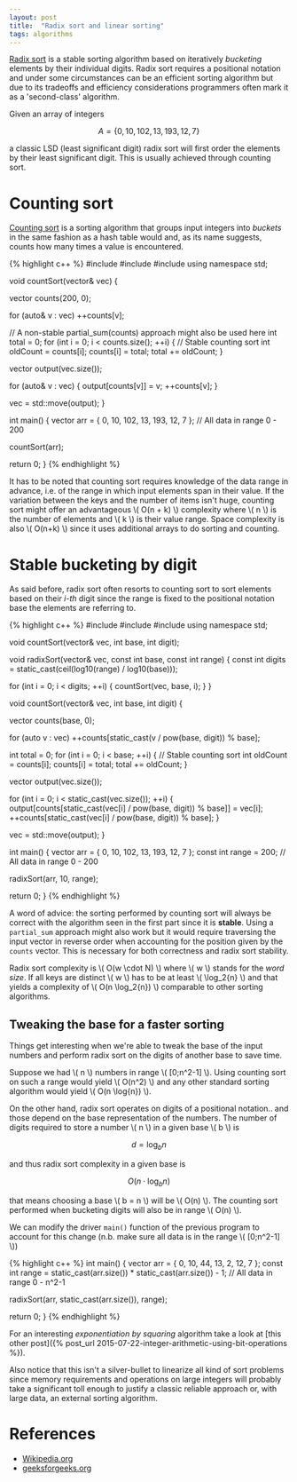 ```yaml
---
layout: post
title:  "Radix sort and linear sorting"
tags: algorithms
---
```


[Radix sort](https://en.wikipedia.org/wiki/Radix_sort) is a stable sorting algorithm based
on iteratively *bucketing* elements by their individual digits. Radix sort requires
a positional notation and under some circumstances can be an efficient sorting algorithm
but due to its tradeoffs and efficiency considerations programmers often mark it as
a 'second-class' algorithm.

Given an array of integers

$$ A = \{ 0, 10, 102, 13, 193, 12, 7 \} $$

a classic LSD (least significant digit) radix sort will first order the elements
by their least significant digit. This is usually achieved through counting sort.

Counting sort
=============

[Counting sort](https://en.wikipedia.org/wiki/Counting_sort) is a sorting algorithm
that groups input integers into *buckets* in the same fashion as a hash table would
and, as its name suggests, counts how many times a value is encountered.

{% highlight c++ %}
#include <iostream>
#include <vector>
#include <numeric>
using namespace std;

void countSort(vector<int>& vec) {

  vector<int> counts(200, 0);

  for (auto& v : vec)
    ++counts[v];

  // A non-stable partial_sum(counts) approach might also be used here
  int total = 0;
  for (int i = 0; i < counts.size(); ++i) { // Stable counting sort
    int oldCount = counts[i];
    counts[i] = total;
    total += oldCount;
  }

  vector<int> output(vec.size());

  for (auto& v : vec) {
     output[counts[v]] = v;
     ++counts[v];
  }

  vec = std::move(output);
}

int main() {
  vector<int> arr = { 0, 10, 102, 13, 193, 12, 7 }; // All data in range 0 - 200

  countSort(arr);

  return 0;
}
{% endhighlight %}

It has to be noted that counting sort requires knowledge of the data range in advance,
i.e. of the range in which input elements span in their value. If the variation
between the keys and the number of items isn't huge, counting sort might offer
an advantageous \\( O(n + k) \\) complexity where \\( n \\) is the number of elements
and \\( k \\) is their value range. Space complexity is also \\( O(n+k) \\) since
it uses additional arrays to do sorting and counting.

Stable bucketing by digit
=========================
As said before, radix sort often resorts to counting sort to sort elements based
on their *i-th* digit since the range is fixed to the positional notation base
the elements are referring to.

{% highlight c++ %}
#include <iostream>
#include <vector>
#include <numeric>
using namespace std;

void countSort(vector<int>& vec, int base, int digit);

void radixSort(vector<int>& vec, const int base, const int range) {
  const int digits = static_cast<int>(ceil(log10(range) / log10(base)));

  for (int i = 0; i < digits; ++i) {
    countSort(vec, base, i);
  }
}

void countSort(vector<int>& vec, int base, int digit) {

  vector<int> counts(base, 0);

  for (auto v : vec)
    ++counts[static_cast<int>(v / pow(base, digit)) % base];

  int total = 0;
  for (int i = 0; i < base; ++i) { // Stable counting sort
    int oldCount = counts[i];
    counts[i] = total;
    total += oldCount;
  }

  vector<int> output(vec.size());

  for (int i = 0; i < static_cast<int>(vec.size()); ++i) {
     output[counts[static_cast<int>(vec[i] / pow(base, digit)) % base]] = vec[i];
     ++counts[static_cast<int>(vec[i] / pow(base, digit)) % base];
  }

  vec = std::move(output);
}

int main() {
  vector<int> arr = { 0, 10, 102, 13, 193, 12, 7 };
  const int range = 200; // All data in range 0 - 200

  radixSort(arr, 10, range);

  return 0;
}
{% endhighlight %}

A word of advice: the sorting performed by counting sort will always be correct
with the algorithm seen in the first part since it is **stable**. Using a `partial_sum`
approach might also work but it would require traversing
the input vector in reverse order when accounting for the position given by the
`counts` vector. This is necessary for both correctness and radix sort stability.

Radix sort complexity is \\( O(w \cdot N) \\) where \\( w \\) stands for the *word size*.
If all keys are distinct \\( w \\) has to be at least \\( \log_2{n} \\) and that
yields a complexity of \\( O(n \log_2{n}) \\) comparable to other sorting algorithms.

Tweaking the base for a faster sorting
--------------------------------------
Things get interesting when we're able to tweak the base of the input numbers and
perform radix sort on the digits of another base to save time.

Suppose we had \\( n \\) numbers in range \\( [0;n^2-1] \\). Using counting sort
on such a range would yield \\( O(n^2) \\) and any other standard sorting algorithm
would yield \\( O(n \log{n}) \\).

On the other hand, radix sort operates on digits of a positional notation.. and
those depend on the base representation of the numbers. The number of digits
required to store a number \\( n \\) in a given base \\( b \\) is

$$ d = \log_{b}{n} $$

and thus radix sort complexity in a given base is

$$ O(n \cdot \log_{b}{n}) $$

that means choosing a base \\( b = n \\) will be \\( O(n) \\). The counting sort
performed when bucketing digits will also be in range \\( O(n) \\).

We can modify the driver `main()` function of the previous program to account
for this change (n.b. make sure all data is in the range \\( [0;n^2-1] \\))

{% highlight c++ %}
int main() {
  vector<int> arr = { 0, 10, 44, 13, 2, 12, 7 };
  const int range = static_cast<int>(arr.size()) *
                    static_cast<int>(arr.size()) - 1; // All data in range 0 - n^2-1

  radixSort(arr, static_cast<int>(arr.size()), range);

  return 0;
}
{% endhighlight %}

For an interesting *exponentiation by squaring* algorithm take a look at [this other
post]({% post_url 2015-07-22-integer-arithmetic-using-bit-operations %}).

Also notice that this isn't a silver-bullet to linearize all kind of sort problems
since memory requirements and operations on large integers will probably take a
significant toll enough to justify a classic reliable approach or, with large data,
an external sorting algorithm.

References
==========

* [Wikipedia.org](https://wikipedia.org)
* [geeksforgeeks.org](http://www.geeksforgeeks.org/)
